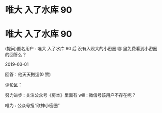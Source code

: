 # 唯大 入了水库 90

# 唯大 入了水库 90

(提问)匿名用户 : 唯大 入了水库 90 后 没有入殴大的小密圈 哪 里免费看到小密圈的回答么？

2019-03-01

回答：他天天搬运(0 赞)

评论区：

努力进步 : 关注公众号《房本》里面有 will : 微信号该用户不存在呢？

唯为 : 公众号搜“欧神小密圈”